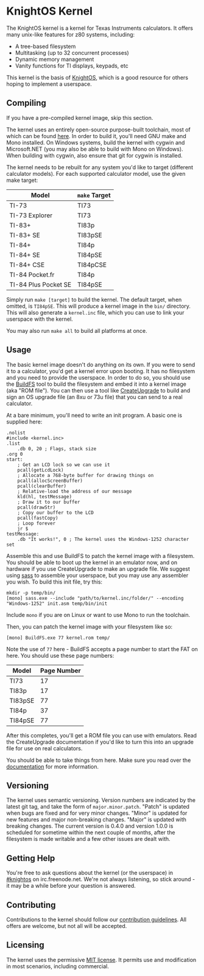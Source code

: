 # KnightOS Kernel

The KnightOS kernel is a kernel for Texas Instruments calculators. It offers many unix-like features for
z80 systems, including:

* A tree-based filesystem
* Multitasking (up to 32 concurrent processes)
* Dynamic memory management
* Vanity functions for TI displays, keypads, etc

This kernel is the basis of [KnightOS](https://github.com/KnightSoft/KnightOS), which is a good resource
for others hoping to implement a userspace.

## Compiling

If you have a pre-compiled kernel image, skip this section.

The kernel uses an entirely open-source purpose-built toolchain, most of which can be found
[here](https://github.com/KnightSoft). In order to build it, you'll need GNU make and Mono installed. On
Windows systems, build the kernel with cygwin and Microsoft.NET (you may also be able to build with Mono
on Windows). When building with cygwin, also ensure that git for cygwin is installed.

The kernel needs to be rebuilt for any system you'd like to target (different calculator models). For each
supported calculator model, use the given make target:

| Model                | `make` Target |
| -------------------- | ------------- |
| TI-73                | TI73          |
| TI-73 Explorer       | TI73          |
| TI-83+               | TI83p         |
| TI-83+ SE            | TI83pSE       |
| TI-84+               | TI84p         |
| TI-84+ SE            | TI84pSE       |
| TI-84+ CSE           | TI84pCSE      |
| TI-84 Pocket.fr      | TI84p         |
| TI-84 Plus Pocket SE | TI84pSE       |

Simply run `make [target]` to build the kernel. The default target, when omitted, is `TI84pSE`. This will
produce a kernel image in the `bin/` directory. This will also generate a `kernel.inc` file, which you
can use to link your userspace with the kernel.

You may also run `make all` to build all platforms at once.

## Usage

The basic kernel image doesn't do anything on its own. If you were to send it to a calculator, you'd get
a kernel error upon booting. It has no filesystem and you need to provide the userspace. In order to do
so, you should use the [BuildFS](https://github.com/KnightSoft/BuildFS) tool to build the filesystem and
embed it into a kernel image (aka "ROM file"). You can then use a tool like
[CreateUpgrade](https://github.com/KnightSoft/CreateUpgrade) to build and sign an OS upgrade file (an
8xu or 73u file) that you can send to a real calculator.

At a bare minimum, you'll need to write an init program. A basic one is supplied here:

    .nolist
    #include <kernel.inc>
    .list
        .db 0, 20 ; Flags, stack size
    .org 0
    start:
        ; Get an LCD lock so we can use it
        pcall(getLcdLock)
        ; Allocate a 768-byte buffer for drawing things on
        pcall(allocScreenBuffer)
        pcall(clearBuffer)
        ; Relative-load the address of our message
        kld(hl, testMessage)
        ; Draw it to our buffer
        pcall(drawStr)
        ; Copy our buffer to the LCD
        pcall(fastCopy)
        ; Loop forever
        jr $
    testMessage:
        .db "It works!", 0 ; The kernel uses the Windows-1252 character set

Assemble this and use BuildFS to patch the kernel image with a filesystem. You should be
able to boot up the kernel in an emulator now, and on hardware if you use CreateUpgrade to
make an upgrade file. We suggest using [sass](https://github.com/KnightSoft/sass) to
assemble your userspace, but you may use any assembler you wish. To build this init file,
try this:

    mkdir -p temp/bin/
    [mono] sass.exe --include "path/to/kernel.inc/folder/" --encoding "Windows-1252" init.asm temp/bin/init

Include `mono` if you are on Linux or want to use Mono to run the toolchain.

Then, you can patch the kernel image with your filesystem like so:

    [mono] BuildFS.exe 77 kernel.rom temp/

Note the use of `77` here - BuildFS accepts a page number to start the FAT on here. You
should use these page numbers:

Model   | Page Number
------- | -----------
TI73    | 17
TI83p   | 17
TI83pSE | 77
TI84p   | 37
TI84pSE | 77

After this completes, you'll get a ROM file you can use with emulators. Read the CreateUpgrade
documentation if you'd like to turn this into an upgrade file for use on real calculators.

You should be able to take things from here. Make sure you read over the
[documentation](https://github.com/KnightSoft/kernel/tree/master/docs) for more information.

## Versioning

The kernel uses semantic versioning. Version numbers are indicated by the latest git tag, and
take the form of `major.minor.patch`. "Patch" is updated when bugs are fixed and for very
minor changes. "Minor" is updated for new features and major non-breaking changes. "Major" is
updated with breaking changes. The current version is 0.4.0 and version 1.0.0 is scheduled for
sometime within the next couple of months, after the filesystem is made writable and a few
other issues are dealt with.

## Getting Help

You're free to ask questions about the kernel (or the userspace) in
[#knightos](http://webchat.freenode.net/?channels=knightos&uio=d4) on irc.freenode.net. We're
not always listening, so stick around - it may be a while before your question is answered.

## Contributing

Contributions to the kernel should follow our
[contribution guidelines](https://github.com/KnightSoft/kernel/blob/master/CONTRIBUTING.md).
All offers are welcome, but not all will be accepted.

## Licensing

The kernel uses the permissive
[MIT license](https://github.com/KnightSoft/kernel/blob/master/LICENSE). It permits use and
modification in most scenarios, including commercial.
